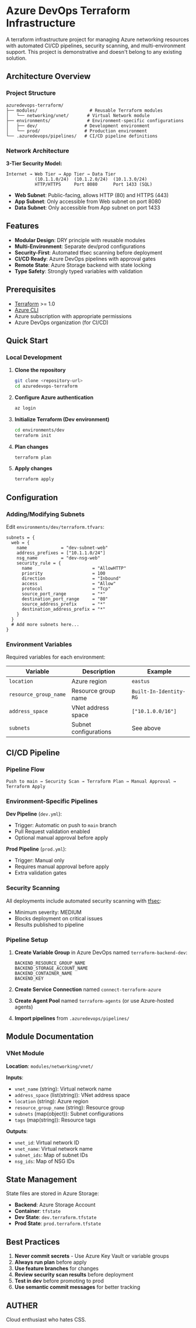 # Azure DevOps Terraform Infrastructure

A terraform infrastructure project for managing Azure networking resources with automated CI/CD pipelines, security scanning, and multi-environment support. This project is demonstrative and doesn't belong to any existing solution.


## Architecture Overview

### Project Structure

```
azuredevops-terraform/
├── modules/                    # Reusable Terraform modules
│   └── networking/vnet/       # Virtual Network module
├── environments/              # Environment-specific configurations
│   ├── dev/                  # Development environment
│   └── prod/                 # Production environment
└── .azuredevops/pipelines/   # CI/CD pipeline definitions
```

### Network Architecture

**3-Tier Security Model:**

```
Internet → Web Tier → App Tier → Data Tier
           (10.1.1.0/24)  (10.1.2.0/24)  (10.1.3.0/24)
           HTTP/HTTPS     Port 8080      Port 1433 (SQL)
```

- **Web Subnet**: Public-facing, allows HTTP (80) and HTTPS (443)
- **App Subnet**: Only accessible from Web subnet on port 8080
- **Data Subnet**: Only accessible from App subnet on port 1433

## Features

- **Modular Design**: DRY principle with reusable modules
- **Multi-Environment**: Separate dev/prod configurations
- **Security-First**: Automated tfsec scanning before deployment
- **CI/CD Ready**: Azure DevOps pipelines with approval gates
- **Remote State**: Azure Storage backend with state locking
- **Type Safety**: Strongly typed variables with validation

## Prerequisites

- [Terraform](https://www.terraform.io/downloads) >= 1.0
- [Azure CLI](https://docs.microsoft.com/en-us/cli/azure/install-azure-cli)
- Azure subscription with appropriate permissions
- Azure DevOps organization (for CI/CD)

## Quick Start

### Local Development

1. **Clone the repository**
   ```bash
   git clone <repository-url>
   cd azuredevops-terraform
   ```

2. **Configure Azure authentication**
   ```bash
   az login
   ```

3. **Initialize Terraform (Dev environment)**
   ```bash
   cd environments/dev
   terraform init
   ```

4. **Plan changes**
   ```bash
   terraform plan
   ```

5. **Apply changes**
   ```bash
   terraform apply
   ```

## Configuration

### Adding/Modifying Subnets

Edit `environments/dev/terraform.tfvars`:

```hcl
subnets = {
  web = {
    name             = "dev-subnet-web"
    address_prefixes = ["10.1.1.0/24"]
    nsg_name         = "dev-nsg-web"
    security_rule = {
      name                       = "AllowHTTP"
      priority                   = 100
      direction                  = "Inbound"
      access                     = "Allow"
      protocol                   = "Tcp"
      source_port_range          = "*"
      destination_port_range     = "80"
      source_address_prefix      = "*"
      destination_address_prefix = "*"
    }
  }
  # Add more subnets here...
}
```

### Environment Variables

Required variables for each environment:

| Variable | Description | Example |
|----------|-------------|---------|
| `location` | Azure region | `eastus` |
| `resource_group_name` | Resource group name | `Built-In-Identity-RG` |
| `address_space` | VNet address space | `["10.1.0.0/16"]` |
| `subnets` | Subnet configurations | See above |

## CI/CD Pipeline

### Pipeline Flow

```
Push to main → Security Scan → Terraform Plan → Manual Approval → Terraform Apply
```

### Environment-Specific Pipelines

**Dev Pipeline** (`dev.yml`):
- Trigger: Automatic on push to `main` branch
- Pull Request validation enabled
- Optional manual approval before apply

**Prod Pipeline** (`prod.yml`):
- Trigger: Manual only
- Requires manual approval before apply
- Extra validation gates

### Security Scanning

All deployments include automated security scanning with [tfsec](https://github.com/aquasecurity/tfsec):

- Minimum severity: MEDIUM
- Blocks deployment on critical issues
- Results published to pipeline

### Pipeline Setup

1. **Create Variable Group** in Azure DevOps named `terraform-backend-dev`:
   ```
   BACKEND_RESOURCE_GROUP_NAME
   BACKEND_STORAGE_ACCOUNT_NAME
   BACKEND_CONTAINER_NAME
   BACKEND_KEY
   ```

2. **Create Service Connection** named `connect-terraform-azure`

3. **Create Agent Pool** named `terraform-agents` (or use Azure-hosted agents)

4. **Import pipelines** from `.azuredevops/pipelines/`

## Module Documentation

### VNet Module

**Location**: `modules/networking/vnet/`

**Inputs**:
- `vnet_name` (string): Virtual network name
- `address_space` (list(string)): VNet address space
- `location` (string): Azure region
- `resource_group_name` (string): Resource group
- `subnets` (map(object)): Subnet configurations
- `tags` (map(string)): Resource tags

**Outputs**:
- `vnet_id`: Virtual network ID
- `vnet_name`: Virtual network name
- `subnet_ids`: Map of subnet IDs
- `nsg_ids`: Map of NSG IDs

## State Management

State files are stored in Azure Storage:

- **Backend**: Azure Storage Account
- **Container**: `tfstate`
- **Dev State**: `dev.terraform.tfstate`
- **Prod State**: `prod.terraform.tfstate`

## Best Practices

1. **Never commit secrets** - Use Azure Key Vault or variable groups
2. **Always run plan** before apply
3. **Use feature branches** for changes
4. **Review security scan results** before deployment
5. **Test in dev** before promoting to prod
6. **Use semantic commit messages** for better tracking





## AUTHER
Cloud enthusiast who hates CSS.